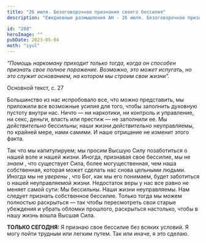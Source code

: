 ```yaml
---
title: "26 июля. Безоговорочное признание своего бессилия"
description: "Ежедневные размышления АН - 26 июля. Безоговорочное признание своего бессилия"

id: "208"
heroImage: ""
pubDate: 2023-05-04
moth: "iyul"
---
```


_“Помощь наркоману приходит только тогда, когда он способен признать свое
полное поражение. Возможно, это может испугать, но это служит основанием, на
котором мы строим свои жизни”._

Основной текст, с. 27

Большинство из нас испробовало все, что можно представить, мы приложили все
возможные усилия для того, чтобы заполнить духовную пустоту внутри нас. Ничто
— ни наркотики, ни контроль и управление, ни секс, деньги, власть или престиж
— не заполнили ее. Мы _действительно_ бессильны; наши жизни _действительно_
неуправляемы, по крайней мере, нами самими. И наше отрицание не изменит этого
факта.

Так что мы капитулируем; мы просим Высшую Силу позаботиться о нашей воле и
нашей жизни. Иногда, признавая свое бессилие, мы не _знаем_ , что существует
Сила, более могущественная, чем наша собственная, которая может сделать нас
снова цельными людьми. Иногда мы не _уверены_ , что Бог, как мы его понимаем,
будет заботиться о нашей неуправляемой жизни. Недостаток веры у нас все равно
не меняет самой сути: Мы бессильны. Наши жизни неуправляемы. Нам следует
признать собственное бессилие. Только тогда мы можем полностью раскрыться —
так чтобы пересмотреть свои старые убеждения и убрать обломки прошлого,
раскрыться настолько, чтобы в нашу жизнь вошла Высшая Сила.

**ТОЛЬКО СЕГОДНЯ:** Я признаю свое бессилие без всяких условий. Я могу пойти
трудным или легким путем. Так или иначе, я это сделаю.
